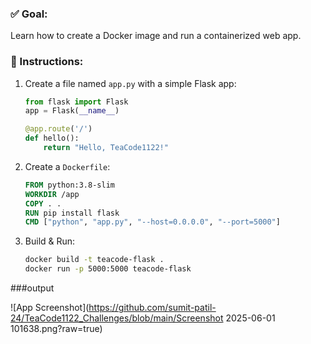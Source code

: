 ### ✅ Goal:
Learn how to create a Docker image and run a containerized web app.

### 📝 Instructions:
1. Create a file named `app.py` with a simple Flask app:
    ```python
    from flask import Flask
    app = Flask(__name__)

    @app.route('/')
    def hello():
        return "Hello, TeaCode1122!"
    ```

2. Create a `Dockerfile`:
    ```dockerfile
    FROM python:3.8-slim
    WORKDIR /app
    COPY . .
    RUN pip install flask
    CMD ["python", "app.py", "--host=0.0.0.0", "--port=5000"]
    ```

3. Build & Run:
    ```bash
    docker build -t teacode-flask .
    docker run -p 5000:5000 teacode-flask
    ```

###output

![App Screenshot](https://github.com/sumit-patil-24/TeaCode1122_Challenges/blob/main/Screenshot 2025-06-01 101638.png?raw=true)